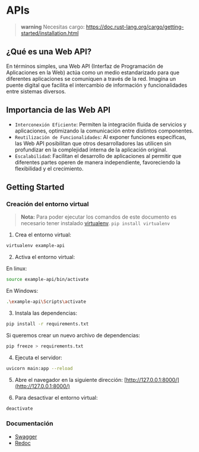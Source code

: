 # APIs

> **warning** Necesitas cargo: https://doc.rust-lang.org/cargo/getting-started/installation.html 

## ¿Qué es una Web API?

En términos simples, una Web API (Interfaz de Programación de Aplicaciones en la Web) actúa como un medio estandarizado para que diferentes aplicaciones se comuniquen a través de la red. Imagina un puente digital que facilita el intercambio de información y funcionalidades entre sistemas diversos.

## Importancia de las Web API

- `Interconexión Eficiente`: Permiten la integración fluida de servicios y aplicaciones, optimizando la comunicación entre distintos componentes.
- `Reutilización de Funcionalidades`: Al exponer funciones específicas, las Web API posibilitan que otros desarrolladores las utilicen sin profundizar en la complejidad interna de la aplicación original.
- `Escalabilidad`: Facilitan el desarrollo de aplicaciones al permitir que diferentes partes operen de manera independiente, favoreciendo la flexibilidad y el crecimiento.

## Getting Started

### Creación del entorno virtual

> **Nota:** Para poder ejecutar los comandos de este documento es necesario tener instalado [virtualenv](https://virtualenv.pypa.io/en/latest/).
> `pip install virtualenv`

1. Crea el entorno virtual:

```bash
virtualenv example-api
```

2. Activa el entorno virtual:

En linux:

```bash
source example-api/bin/activate
```

En Windows:

```bash
.\example-api\Scripts\activate
```

3. Instala las dependencias:

```bash
pip install -r requirements.txt
```

Si queremos crear un nuevo archivo de dependencias:

```bash
pip freeze > requirements.txt
```

4. Ejecuta el servidor:

```bash
uvicorn main:app --reload
```

5. Abre el navegador en la siguiente dirección: [http://127.0.0.1:8000/](http://127.0.0.1:8000/)

6. Para desactivar el entorno virtual:

```bash
deactivate
```

### Documentación

- [Swagger](http://127.0.0.1:8000/docs)
- [Redoc](http://127.0.0.1:8000/redoc)

